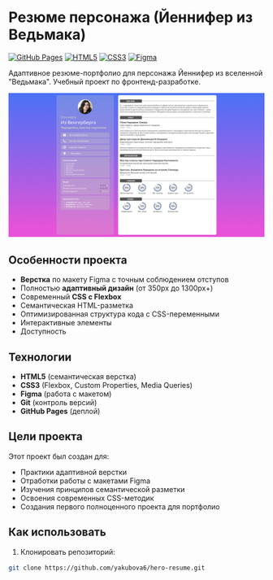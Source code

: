 # Резюме персонажа (Йеннифер из Ведьмака)

[![GitHub Pages](https://img.shields.io/badge/-Live%20Demo-success?style=flat-square)](https://yakubova6.github.io/hero-resume/)
[![HTML5](https://img.shields.io/badge/HTML5-E34F26?style=flat-square&logo=html5&logoColor=white)](https://developer.mozilla.org/ru/docs/Web/HTML)
[![CSS3](https://img.shields.io/badge/CSS3-1572B6?style=flat-square&logo=css3&logoColor=white)](https://developer.mozilla.org/ru/docs/Web/CSS)
[![Figma](https://img.shields.io/badge/Figma-F24E1E?style=flat-square&logo=figma&logoColor=white)](https://figma.com)

Адаптивное резюме-портфолио для персонажа Йеннифер из вселенной "Ведьмака". Учебный проект по фронтенд-разработке.

![](/assets/images/github/resume.jpg)

## Особенности проекта

- **Верстка** по макету Figma с точным соблюдением отступов
- Полностью **адаптивный дизайн** (от 350px до 1300px+)
- Современный **CSS с Flexbox**
- Семантическая HTML-разметка
- Оптимизированная структура кода с CSS-переменными
- Интерактивные элементы 
- Доступность 

## Технологии

- **HTML5** (семантическая верстка)
- **CSS3** (Flexbox, Custom Properties, Media Queries)
- **Figma** (работа с макетом)
- **Git** (контроль версий)
- **GitHub Pages** (деплой)

## Цели проекта

Этот проект был создан для:
- Практики адаптивной верстки
- Отработки работы с макетами Figma
- Изучения принципов семантической разметки
- Освоения современных CSS-методик
- Создания первого полноценного проекта для портфолио

## Как использовать

1. Клонировать репозиторий:
```bash
git clone https://github.com/yakubova6/hero-resume.git
